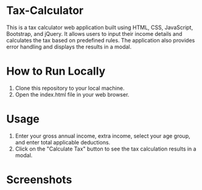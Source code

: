 # Tax-Calculator
This is a tax calculator web application built using HTML, CSS, JavaScript, Bootstrap, and jQuery. It allows users to input their income details and calculates the tax based on predefined rules. The application also provides error handling and displays the results in a modal.
#  How to Run Locally
1.  Clone this repository to your local machine.
2.  Open the index.html file in your web browser.
#  Usage
1.  Enter your gross annual income, extra income, select your age group, and enter total applicable deductions.
2.  Click on the "Calculate Tax" button to see the tax calculation results in a modal.
#  Screenshots
